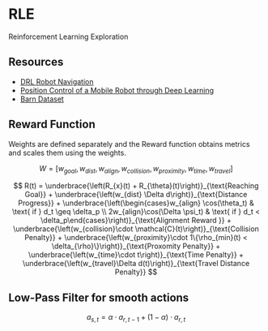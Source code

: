 # RLE

Reinforcement Learning Exploration


## Resources

- [DRL Robot Navigation](https://github.com/reiniscimurs/DRL-robot-navigation?source=post_page-----d62715722303---------------------------------------)
- [Position Control of a Mobile Robot through Deep Learning](https://www.mdpi.com/2076-3417/12/14/7194)
- [Barn Dataset](https://cs.gmu.edu/~xiao/Research/BARN/BARN.html)

## Reward Function

Weights are defined separately and the Reward function obtains metrics and scales them using the weights.

$$
W = \left[w_{goal}, w_{dist}, w_{align}, w_{collision}, w_{proximity}, w_{time}, w_{travel}\right]
$$

$$
R(t) = \underbrace{\left(R_{x}(t) + R_{\theta}(t)\right)}_{\text{Reaching Goal}} + \underbrace{\left(w_{dist} \Delta d\right)}_{\text{Distance Progress}} + \underbrace{\left(\begin{cases}w_{align} \cos(\theta_t) & \text{ if } d_t \geq \delta_p \\ 2w_{align}\cos(\Delta \psi_t) & \text{ if } d_t < \delta_p\end{cases}\right)}_{\text{Alignment Reward }} + \underbrace{\left(w_{collision}\cdot \mathcal{C}(t)\right)}_{\text{Collision Penalty}} + \underbrace{\left(w_{proximity}\cdot 1\{\rho_{min}(t) < \delta_{\rho}\}\right)}_{\text{Proxomity Penalty}} + \underbrace{\left(w_{time}\cdot t\right)}_{\text{Time Penalty}} + \underbrace{\left(w_{travel}\Delta d(t)\right)}_{\text{Travel Distance Penalty}}
$$

## Low-Pass Filter for smooth actions
$$
a_{s, t} = \alpha \cdot a_{r, t-1} + (1 - \alpha) \cdot a_{r, t}
$$
